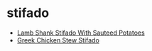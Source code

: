 # stifado

 * [Lamb Shank Stifado With Sauteed Potatoes](../../index/l/lamb-shank-stifado-with-sauteed-potatoes-11390.json)
 * [Greek Chicken Stew Stifado](../../index/g/greek-chicken-stew-stifado.json)
